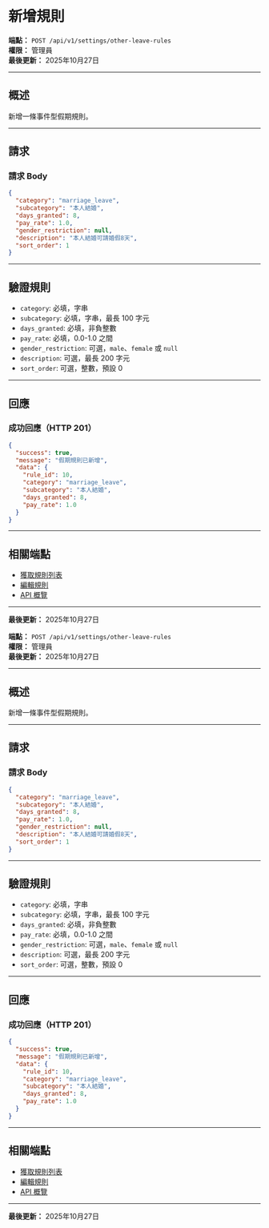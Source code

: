 # 新增規則

**端點：** `POST /api/v1/settings/other-leave-rules`  
**權限：** 管理員  
**最後更新：** 2025年10月27日

---

## 概述

新增一條事件型假期規則。

---

## 請求

### 請求 Body

```json
{
  "category": "marriage_leave",
  "subcategory": "本人結婚",
  "days_granted": 8,
  "pay_rate": 1.0,
  "gender_restriction": null,
  "description": "本人結婚可請婚假8天",
  "sort_order": 1
}
```

---

## 驗證規則

- `category`: 必填，字串
- `subcategory`: 必填，字串，最長 100 字元
- `days_granted`: 必填，非負整數
- `pay_rate`: 必填，0.0-1.0 之間
- `gender_restriction`: 可選，`male`、`female` 或 `null`
- `description`: 可選，最長 200 字元
- `sort_order`: 可選，整數，預設 0

---

## 回應

### 成功回應（HTTP 201）

```json
{
  "success": true,
  "message": "假期規則已新增",
  "data": {
    "rule_id": 10,
    "category": "marriage_leave",
    "subcategory": "本人結婚",
    "days_granted": 8,
    "pay_rate": 1.0
  }
}
```

---

## 相關端點

- [獲取規則列表](./獲取規則列表.md)
- [編輯規則](./編輯規則.md)
- [API 概覽](./_概覽.md)

---

**最後更新：** 2025年10月27日



**端點：** `POST /api/v1/settings/other-leave-rules`  
**權限：** 管理員  
**最後更新：** 2025年10月27日

---

## 概述

新增一條事件型假期規則。

---

## 請求

### 請求 Body

```json
{
  "category": "marriage_leave",
  "subcategory": "本人結婚",
  "days_granted": 8,
  "pay_rate": 1.0,
  "gender_restriction": null,
  "description": "本人結婚可請婚假8天",
  "sort_order": 1
}
```

---

## 驗證規則

- `category`: 必填，字串
- `subcategory`: 必填，字串，最長 100 字元
- `days_granted`: 必填，非負整數
- `pay_rate`: 必填，0.0-1.0 之間
- `gender_restriction`: 可選，`male`、`female` 或 `null`
- `description`: 可選，最長 200 字元
- `sort_order`: 可選，整數，預設 0

---

## 回應

### 成功回應（HTTP 201）

```json
{
  "success": true,
  "message": "假期規則已新增",
  "data": {
    "rule_id": 10,
    "category": "marriage_leave",
    "subcategory": "本人結婚",
    "days_granted": 8,
    "pay_rate": 1.0
  }
}
```

---

## 相關端點

- [獲取規則列表](./獲取規則列表.md)
- [編輯規則](./編輯規則.md)
- [API 概覽](./_概覽.md)

---

**最後更新：** 2025年10月27日



